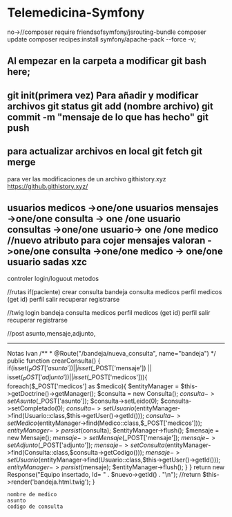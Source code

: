 # Telemedicina-Symfony
no->//composer require friendsofsymfony/jsrouting-bundle
 composer update
 composer recipes:install symfony/apache-pack --force -v;

Al empezar
en la carpeta a modificar git bash here;
-----------
git init(primera vez)
Para añadir y modificar archivos
git status 
git add (nombre archivo)
git commit -m "mensaje de lo que has hecho"
git push
-----------------
para actualizar archivos en local
git fetch
git merge
----------------
para ver las modificaciones de un archivo
githistory.xyz
https://github.githistory.xyz/


usuarios
medicos ->one/one usuarios
mensajes ->one/one consulta -> one /one usuario
consultas ->one/one usuario-> one /one medico //nuevo atributo para cojer mensajes
valoran ->one/one consulta ->one/one medico -> one/one  usuario
sadas
xzc
--------------------------------------------------------------------
controler
login/loguout
metodos

//rutas
if(paciente) crear consulta
bandeja
consulta
medicos
perfil medicos (get id)
perfil
salir
recuperar
registrarse

//twig
login
bandeja
consulta
medicos
perfil medicos (get id)
perfil
salir
recuperar
registrarse


//post
asunto,mensaje,adjunto,

---------------------------------
Notas Ivan
        /**
     * @Route("/bandeja/nueva_consulta", name="bandeja")
     */
    public function crearConsulta() {
        if(isset($_POST['asunto'] ) || isset($_POST['mensaje']) || isset($_POST['adjunto']) || isset($_POST['medicos'])){
            foreach($_POST['medicos'] as $medico){
                $entityManager = $this->getDoctrine()->getManager();
                $consulta = new Consulta();
                $consulta->setAsunto($_POST['asunto']);
                $consulta->setLeido(0);
                $consulta->setCompletado(0);
                $consulta->setUsuario($entityManager->find(Usuario::class,$this->getUser()->getId()));
                $consulta->setMedico($entityManager->find(Medico::class,$_POST['medicos']));
                $entityManager->persist($consulta);
                $entityManager->flush();
                $mensaje = new Mensaje();
                $mensaje->setMensaje($_POST['mensaje']);
                $mensaje->setAdjunto($_POST['adjunto']);
                $mensaje->setConsulta($entityManager->find(Consulta::class,$consulta->getCodigo()));
                $mensaje->setUsuario($entityManager->find(Usuario::class,$this->getUser()->getId()));
                $entityManager->persist($mensaje);
                $entityManager->flush();
            }
        }
         return new Response("Equipo insertado, Id= " . $nuevo->getId() . "\n");
        //return $this->render('bandeja.html.twig');
    }


    nombre de medico
    asunto 
    codigo de consulta

